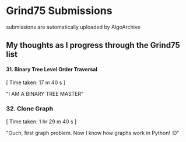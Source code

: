 # Grind75 Submissions
submissions are automatically uploaded by AlgoArchive

## My thoughts as I progress through the Grind75 list

#### 31. Binary Tree Level Order Traversal

[ Time taken: 17 m 40 s ]

"I AM A BINARY TREE MASTER"

### 32. Clone Graph

[ Time taken: 1 hr 29 m 40 s ]

"Ouch, first graph problem. Now I know how graphs work in Python! :D"
